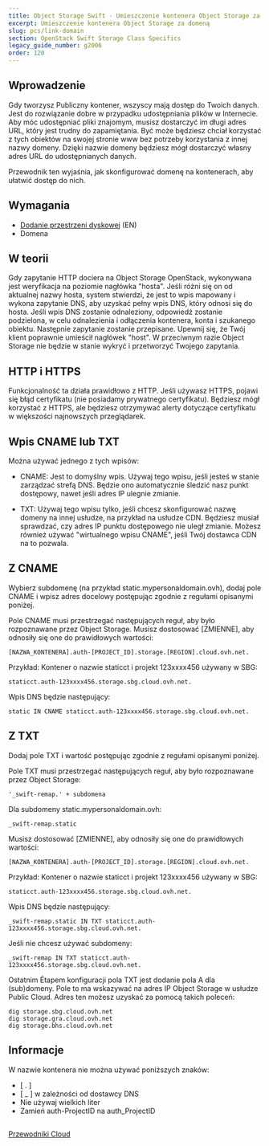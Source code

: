 ```yaml
---
title: Object Storage Swift - Umieszczenie kontenera Object Storage za domeną
excerpt: Umieszczenie kontenera Object Storage za domeną
slug: pcs/link-domain
section: OpenStack Swift Storage Class Specifics
legacy_guide_number: g2006
order: 120
---
```



## Wprowadzenie

Gdy tworzysz Publiczny kontener, wszyscy mają dostęp do Twoich danych. Jest do rozwiązanie dobre w przypadku udostępniania plików w Internecie. 
Aby móc udostępniać pliki znajomym, musisz dostarczyć im długi adres URL, który jest trudny do zapamiętania. 
Być może będziesz chciał korzystać z tych obiektów na swojej stronie www bez potrzeby korzystania z innej nazwy domeny. 
Dzięki nazwie domeny będziesz mógł dostarczyć własny adres URL do udostępnianych danych. 

Przewodnik ten wyjaśnia, jak skonfigurować domenę na kontenerach, aby ułatwić dostęp do nich.

## Wymagania

- [Dodanie przestrzeni dyskowej](https://docs.ovh.com/gb/en/storage/object-storage/pcs/create-container/) (EN)
- Domena

## W teorii
Gdy zapytanie HTTP dociera na Object Storage OpenStack, wykonywana jest weryfikacja na poziomie nagłówka "hosta". Jeśli różni się on od aktualnej nazwy hosta, system stwierdzi, że jest to wpis mapowany i wykona zapytanie DNS, aby uzyskać pełny wpis DNS, który odnosi się do hosta. Jeśli wpis DNS zostanie odnaleziony, odpowiedź zostanie podzielona, w celu odnalezienia i odłączenia kontenera, konta i szukanego obiektu. Następnie zapytanie zostanie przepisane. 
Upewnij się, że Twój klient poprawnie umieścił nagłówek "host". W przeciwnym razie Object Storage nie będzie w stanie wykryć i przetworzyć Twojego zapytania.


## HTTP i HTTPS
Funkcjonalność ta działa prawidłowo z HTTP.
Jeśli używasz HTTPS, pojawi się błąd certyfikatu (nie posiadamy prywatnego certyfikatu). 
Będziesz mógł korzystać z HTTPS, ale będziesz otrzymywać alerty dotyczące certyfikatu w większości najnowszych przeglądarek.


## Wpis CNAME lub TXT
Można używać jednego z tych wpisów:


- CNAME: Jest to domyślny wpis. Używaj tego wpisu, jeśli jesteś w stanie zarządzać strefą DNS. Będzie ono automatycznie śledzić nasz punkt dostępowy, nawet jeśli adres IP ulegnie zmianie. 

- TXT: Używaj tego wpisu tylko, jeśli chcesz skonfigurować nazwę domeny na innej usłudze, na przykład na usłudze CDN. Będziesz musiał sprawdzać, czy adres IP punktu dostępowego nie uległ zmianie. Możesz również używać "wirtualnego wpisu CNAME", jeśli Twój dostawca CDN na to pozwala.




## Z CNAME
Wybierz subdomenę (na przykład static.mypersonaldomain.ovh), dodaj pole CNAME i wpisz adres docelowy postępując zgodnie z regułami opisanymi poniżej. 

Pole CNAME musi przestrzegać następujących reguł, aby było rozpoznawane przez Object Storage. Musisz dostosować [ZMIENNE], aby odnosiły się one do prawidłowych wartości:


```
[NAZWA_KONTENERA].auth-[PROJECT_ID].storage.[REGION].cloud.ovh.net.
```


Przykład: Kontener o nazwie staticct i projekt 123xxxx456 używany w SBG:


```
staticct.auth-123xxxx456.storage.sbg.cloud.ovh.net.
```


Wpis DNS będzie następujący:


```
static IN CNAME staticct.auth-123xxxx456.storage.sbg.cloud.ovh.net.
```




## Z TXT
Dodaj pole TXT i wartość postępując zgodnie z regułami opisanymi poniżej. 

Pole TXT musi przestrzegać następujących reguł, aby było rozpoznawane przez Object Storage:


```
'_swift-remap.' + subdomena
```


Dla subdomeny static.mypersonaldomain.ovh:


```
_swift-remap.static
```


Musisz dostosować [ZMIENNE], aby odnosiły się one do prawidłowych wartości:


```
[NAZWA_KONTENERA].auth-[PROJECT_ID].storage.[REGION].cloud.ovh.net.
```


Przykład: Kontener o nazwie staticct i projekt 123xxxx456 używany w SBG:


```
staticct.auth-123xxxx456.storage.sbg.cloud.ovh.net.
```


Wpis DNS będzie następujący:


```
_swift-remap.static IN TXT staticct.auth-123xxxx456.storage.sbg.cloud.ovh.net.
```


Jeśli nie chcesz używać subdomeny:


```
_swift-remap IN TXT staticct.auth-123xxxx456.storage.sbg.cloud.ovh.net.
```


Ostatnim Étapem konfiguracji pola TXT jest dodanie pola A dla (sub)domeny. Pole to ma wskazywać na adres IP Object Storage w usłudze Public Cloud. Adres ten możesz uzyskać za pomocą takich poleceń:


```
dig storage.sbg.cloud.ovh.net
dig storage.gra.cloud.ovh.net
dig storage.bhs.cloud.ovh.net
```



## Informacje
W nazwie kontenera nie można używać poniższych znaków:


- [ . ]
- [ _ ] w zależności od dostawcy DNS
- Nie używaj wielkich liter
- Zamień auth-ProjectID na auth_ProjectID




## 
[Przewodniki Cloud]({legacy}1785)

